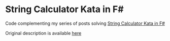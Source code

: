 # String Calculator Kata in F#
Code complementing my series of posts solving [String Calculator Kata in F#](https://blog.ciechowski.net/string-calculator-kata-in-f)
 
Original description is available [here](https://kata-log.rocks/string-calculator-kata)
